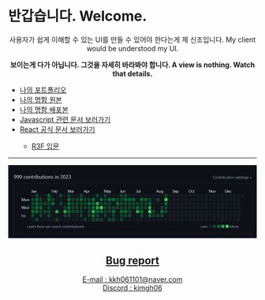 # 반갑습니다. Welcome.
<div align=center>  
<span>사용자가 쉽게 이해할 수 있는 UI를 만들 수 있어야 한다는게 제 신조입니다. My client would be understood my UI.</span><br>
<p><b>보이는게 다가 아닙니다. 그것을 자세히 바라봐야 합니다. A view is nothing. Watch that details.</b></p>
  <div align=left>
    <ul>
      <li><span><a href='https://kimgh06.notion.site/79e7e230e87347d8b7d9af9ddff41656' target="_blank">나의 포트폴리오</a></span></li>
      <li><span><a href='https://introduce-of-kimgh06.netlify.app/' target="_blank">나의 명함 원본</a></span></li>
      <li><span><a href='https://kimgh06.site' target="_blank">나의 명함 배포본</a></span></li>
      <li><span><a href='https://ko.javascript.info/' target="_blank">Javascript 관련 문서 보러가기</a></span></li>
      <li><a href='https://ko.reactjs.org/docs/accessibility.html' target="_blank">React 공식 문서 보러가기</a></li>
      <ul>
          <li><a href='https://threejs-journey.com/lessons/what-are-react-and-react-three-fiber#' target="_blank">R3F 입문</li>
      </ul>
     </ul>
  </div>
<hr>
<img src = "./image.png" title="Congratulations My 999 Contributions!!!" alt='My 999th Contribute in 2022'/>
<h2>
Bug report
</h2>
E-mail : kkh061101@naver.com<br>
Discord : kimgh06<br>
</div>
